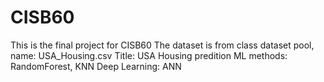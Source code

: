 # CISB60
This is the final project for CISB60
The dataset is from class dataset pool, name: USA_Housing.csv
Title: USA Housing predition
ML methods: RandomForest, KNN
Deep Learning: ANN
